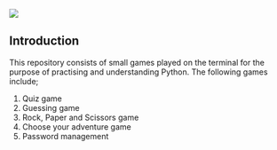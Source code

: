 ![](?)

## Introduction
This repository consists of small games played on the terminal for the purpose of practising and understanding Python. 
The following games include;
1) Quiz game
2) Guessing game
3) Rock, Paper and Scissors game
4) Choose your adventure game
5) Password management
